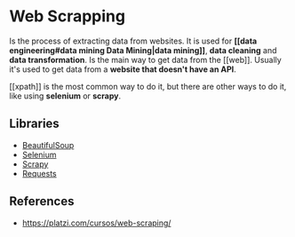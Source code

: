 # Web Scrapping

Is the process of extracting data from websites. It is used for **[[data engineering#data mining Data Mining|data mining]]**, **data cleaning** and **data transformation**.
Is the main way to get data from the [[web]]. Usually it's used to get data from a **website that doesn't have an API**.

[[xpath]] is the most common way to do it, but there are other ways to do it, like using **selenium** or **scrapy**.

## Libraries

- [BeautifulSoup](https://www.crummy.com/software/BeautifulSoup/bs4/doc/)
- [Selenium](https://selenium-python.readthedocs.io/)
- [Scrapy](https://scrapy.org/)
- [Requests](https://requests.readthedocs.io/en/master/)

## References
- https://platzi.com/cursos/web-scraping/

